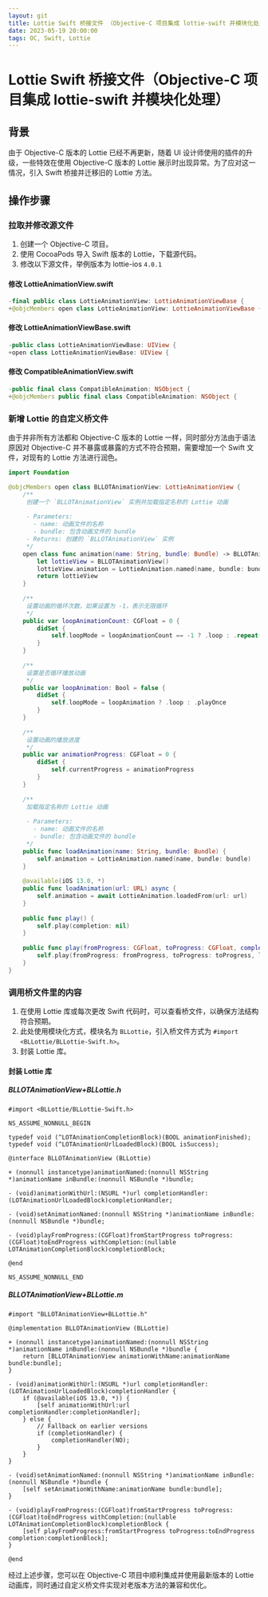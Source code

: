 ```yaml
---
layout: git
title: Lottie Swift 桥接文件 （Objective-C 项目集成 lottie-swift 并模块化处理）
date: 2023-05-19 20:00:00
tags: OC, Swift, Lottie
---
```


# Lottie Swift 桥接文件（Objective-C 项目集成 lottie-swift 并模块化处理）

## 背景

由于 Objective-C 版本的 Lottie 已经不再更新，随着 UI 设计师使用的插件的升级，一些特效在使用 Objective-C 版本的 Lottie 展示时出现异常。为了应对这一情况，引入 Swift 桥接并迁移旧的 Lottie 方法。

## 操作步骤

### 拉取并修改源文件

1. 创建一个 Objective-C 项目。
2. 使用 CocoaPods 导入 Swift 版本的 Lottie，下载源代码。
3. 修改以下源文件，举例版本为 lottie-ios `4.0.1`

#### 修改 LottieAnimationView.swift

```swift
-final public class LottieAnimationView: LottieAnimationViewBase {
+@objcMembers open class LottieAnimationView: LottieAnimationViewBase {
```

#### 修改 LottieAnimationViewBase.swift

```swift
-public class LottieAnimationViewBase: UIView {
+open class LottieAnimationViewBase: UIView {
```

#### 修改 CompatibleAnimationView.swift

```swift
-public final class CompatibleAnimation: NSObject {
+@objcMembers public final class CompatibleAnimation: NSObject {
```

### 新增 Lottie 的自定义桥文件

由于并非所有方法都和 Objective-C 版本的 Lottie 一样，同时部分方法由于语法原因对 Objective-C 并不暴露或暴露的方式不符合预期，需要增加一个 Swift 文件，对现有的 Lottie 方法进行润色。

```swift
import Foundation

@objcMembers open class BLLOTAnimationView: LottieAnimationView {
    /**
     创建一个 `BLLOTAnimationView` 实例并加载指定名称的 Lottie 动画
     
     - Parameters:
       - name: 动画文件的名称
       - bundle: 包含动画文件的 bundle
     - Returns: 创建的 `BLLOTAnimationView` 实例
     */
    open class func animation(name: String, bundle: Bundle) -> BLLOTAnimationView {
        let lottieView = BLLOTAnimationView()
        lottieView.animation = LottieAnimation.named(name, bundle: bundle)
        return lottieView
    }
    
    /**
     设置动画的循环次数，如果设置为 -1，表示无限循环
     */
    public var loopAnimationCount: CGFloat = 0 {
        didSet {
            self.loopMode = loopAnimationCount == -1 ? .loop : .repeat(Float(loopAnimationCount))
        }
    }
    
    /**
     设置是否循环播放动画
     */
    public var loopAnimation: Bool = false {
        didSet {
            self.loopMode = loopAnimation ? .loop : .playOnce
        }
    }
    
    /**
     设置动画的播放进度
     */
    public var animationProgress: CGFloat = 0 {
        didSet {
            self.currentProgress = animationProgress
        }
    }
    
    /**
     加载指定名称的 Lottie 动画
     
     - Parameters:
       - name: 动画文件的名称
       - bundle: 包含动画文件的 bundle
     */
    public func loadAnimation(name: String, bundle: Bundle) {
        self.animation = LottieAnimation.named(name, bundle: bundle)
    }
    
    @available(iOS 13.0, *)
    public func loadAnimation(url: URL) async {
        self.animation = await LottieAnimation.loadedFrom(url: url)
    }
    
    public func play() {
        self.play(completion: nil)
    }
    
    public func play(fromProgress: CGFloat, toProgress: CGFloat, completion: ((_ animationFinished: Bool) -> Void)? = nil) {
        self.play(fromProgress: fromProgress, toProgress: toProgress, loopMode: nil, completion: completion)
    }
}
```

### 调用桥文件里的内容

1. 在使用 Lottie 库或每次更改 Swift 代码时，可以查看桥文件，以确保方法结构符合预期。
2. 此处使用模块化方式，模块名为 `BLLottie`，引入桥文件方式为 `#import <BLLottie/BLLottie-Swift.h>`。
3. 封装 Lottie 库。

#### 封装 Lottie 库

##### BLLOTAnimationView+BLLottie.h

```objc
#import <BLLottie/BLLottie-Swift.h>

NS_ASSUME_NONNULL_BEGIN

typedef void (^LOTAnimationCompletionBlock)(BOOL animationFinished);
typedef void (^LOTAnimationUrlLoadedBlock)(BOOL isSuccess);

@interface BLLOTAnimationView (BLLottie)

+ (nonnull instancetype)animationNamed:(nonnull NSString *)animationName inBundle:(nonnull NSBundle *)bundle;

- (void)animationWithUrl:(NSURL *)url completionHandler:(LOTAnimationUrlLoadedBlock)completionHandler;

- (void)setAnimationNamed:(nonnull NSString *)animationName inBundle:(nonnull NSBundle *)bundle;

- (void)playFromProgress:(CGFloat)fromStartProgress toProgress:(CGFloat)toEndProgress withCompletion:(nullable LOTAnimationCompletionBlock)completionBlock;

@end

NS_ASSUME_NONNULL_END
```

##### BLLOTAnimationView+BLLottie.m

```objc
#import "BLLOTAnimationView+BLLottie.h"

@implementation BLLOTAnimationView (BLLottie)

+ (nonnull instancetype)animationNamed:(nonnull NSString *)animationName inBundle:(nonnull NSBundle *)bundle {
    return [BLLOTAnimationView animationWithName:animationName bundle:bundle];
}

- (void)animationWithUrl:(NSURL *)url completionHandler:(LOTAnimationUrlLoadedBlock)completionHandler {
    if (@available(iOS 13.0, *)) {
        [self animationWithUrl:url completionHandler:completionHandler];
    } else {
        // Fallback on earlier versions
        if (completionHandler) {
            completionHandler(NO);
        }
    }
}

- (void)setAnimationNamed:(nonnull NSString *)animationName inBundle:(nonnull NSBundle *)bundle {
    [self setAnimationWithName:animationName bundle:bundle];
}

- (void)playFromProgress:(CGFloat)fromStartProgress toProgress:(CGFloat)toEndProgress withCompletion:(nullable LOTAnimationCompletionBlock)completionBlock {
    [self playFromProgress:fromStartProgress toProgress:toEndProgress completion:completionBlock];
}

@end
```

经过上述步骤，您可以在 Objective-C 项目中顺利集成并使用最新版本的 Lottie 动画库，同时通过自定义桥文件实现对老版本方法的兼容和优化。